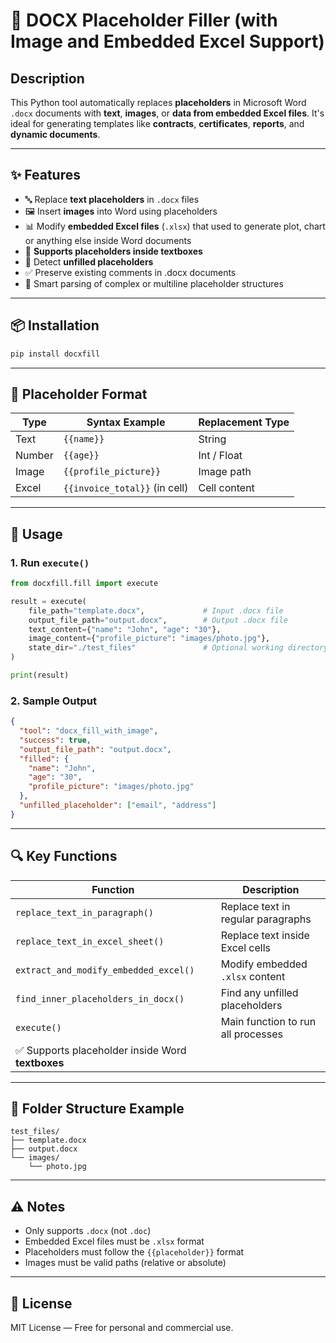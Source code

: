# 📝 DOCX Placeholder Filler (with Image and Embedded Excel Support)

## Description

This Python tool automatically replaces **placeholders** in Microsoft Word `.docx` documents with **text**, **images**, or **data from embedded Excel files**. It's ideal for generating templates like **contracts**, **certificates**, **reports**, and **dynamic documents**.

---

## ✨ Features

* 🔤 Replace **text placeholders** in `.docx` files
* 🖼️ Insert **images** into Word using placeholders
* 📊 Modify **embedded Excel files** (`.xlsx`) that used to generate plot, chart or anything else inside Word documents
* 🧩 **Supports placeholders inside textboxes**
* 🧾 Detect **unfilled placeholders**
* ✅ Preserve existing comments in .docx documents
* 🧠 Smart parsing of complex or multiline placeholder structures



---

## 📦 Installation

```bash
pip install docxfill
```

---

## 🧱 Placeholder Format

| Type   | Syntax Example                | Replacement Type |
| ------ | ----------------------------- | ---------------- |
| Text   | `{{name}}`                    | String           |
| Number | `{{age}}`                     | Int / Float      |
| Image  | `{{profile_picture}}`         | Image path       |
| Excel  | `{{invoice_total}}` (in cell) | Cell content     |

---

## 🚀 Usage

### 1. Run `execute()`

```python
from docxfill.fill import execute

result = execute(
    file_path="template.docx",             # Input .docx file
    output_file_path="output.docx",        # Output .docx file
    text_content={"name": "John", "age": "30"},
    image_content={"profile_picture": "images/photo.jpg"},
    state_dir="./test_files"               # Optional working directory
)

print(result)
```

### 2. Sample Output

```json
{
  "tool": "docx_fill_with_image",
  "success": true,
  "output_file_path": "output.docx",
  "filled": {
    "name": "John",
    "age": "30",
    "profile_picture": "images/photo.jpg"
  },
  "unfilled_placeholder": ["email", "address"]
}
```

---

## 🔍 Key Functions

| Function                                         | Description                        |
| ------------------------------------------------ | ---------------------------------- |
| `replace_text_in_paragraph()`                    | Replace text in regular paragraphs |
| `replace_text_in_excel_sheet()`                  | Replace text inside Excel cells    |
| `extract_and_modify_embedded_excel()`            | Modify embedded `.xlsx` content    |
| `find_inner_placeholders_in_docx()`              | Find any unfilled placeholders     |
| `execute()`                                      | Main function to run all processes |
| ✅ Supports placeholder inside Word **textboxes** |                                    |

---

## 📁 Folder Structure Example

```
test_files/
├── template.docx
├── output.docx
└── images/
    └── photo.jpg
```

---

## ⚠️ Notes

* Only supports `.docx` (not `.doc`)
* Embedded Excel files must be `.xlsx` format
* Placeholders must follow the `{{placeholder}}` format
* Images must be valid paths (relative or absolute)

---

## 📄 License

MIT License — Free for personal and commercial use.
